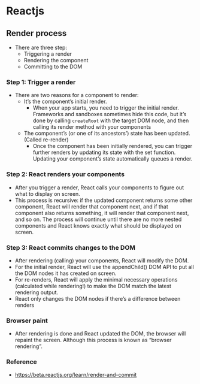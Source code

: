 # Reactjs

## Render process

- There are three step:
  - Triggering a render
  - Rendering the component
  - Committing to the DOM

### Step 1: Trigger a render
- There are two reasons for a component to render:
  - It’s the component’s initial render.
    - When your app starts, you need to trigger the initial render. Frameworks and sandboxes sometimes hide this code, but it’s done by calling `createRoot` with the target DOM node, and then calling its render method with your components
  - The component’s (or one of its ancestors’) state has been updated. (Called re-render)
    - Once the component has been initially rendered, you can trigger further renders by updating its state with the set function. Updating your component’s state automatically queues a render.

### Step 2: React renders your components
- After you trigger a render, React calls your components to figure out what to display on screen.
- This process is recursive: if the updated component returns some other component, React will render that component next, and if that component also returns something, it will render that component next, and so on. The process will continue until there are no more nested components and React knows exactly what should be displayed on screen.

### Step 3: React commits changes to the DOM
- After rendering (calling) your components, React will modify the DOM. 
- For the initial render, React will use the appendChild() DOM API to put all the DOM nodes it has created on screen.
- For re-renders, React will apply the minimal necessary operations (calculated while rendering!) to make the DOM match the latest rendering output.
- React only changes the DOM nodes if there’s a difference between renders

### Browser paint
- After rendering is done and React updated the DOM, the browser will repaint the screen. Although this process is known as “browser rendering”.

### Reference
- https://beta.reactjs.org/learn/render-and-commit